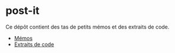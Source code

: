 # post-it

Ce dépôt contient des tas de petits mémos et des extraits de code.

* [Mémos](notes/)
* [Extraits de code](snippets/)

